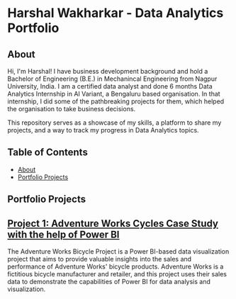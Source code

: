 # Harshal Wakharkar - Data Analytics Portfolio

## About
Hi, I'm Harshal! I have business development background and hold a Bachelor of Engineering (B.E.) in Mechanincal Engineering from Nagpur University, India. I am a certified data analyst and done 6 months Data Analytics Internship in AI Variant, a Bengaluru based organisation. In that internship, I did some of the pathbreaking projects for them, which helped the organisation to take business decisions. 

This repository serves as a showcase of my skills, a platform to share my projects, and a way to track my progress in Data Analytics topics.

## Table of Contents
- [About](#about)
- [Portfolio Projects](#portfolio-projects)

## Portfolio Projects

## [Project 1: Adventure Works Cycles Case Study with the help of Power BI](https://github.com/hwakharkar/hw_portfolio/blob/main/Adventure%20Works%20Case%20study.pbix)

The Adventure Works Bicycle Project is a Power BI-based data visualization project that aims to provide valuable insights into the sales and performance of Adventure Works' bicycle products. Adventure Works is a fictitious bicycle manufacturer and retailer, and this project uses their sales data to demonstrate the capabilities of Power BI for data analysis and visualization.

